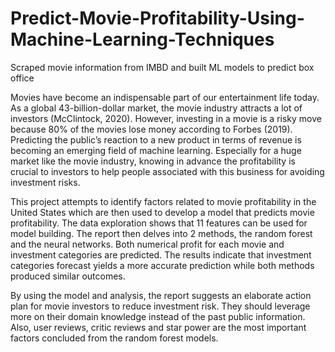 # Predict-Movie-Profitability-Using-Machine-Learning-Techniques
Scraped movie information from IMBD and built ML models to predict box office

Movies have become an indispensable part of our entertainment life today. As a global 43-billion-dollar market, the movie industry attracts a lot of investors (McClintock, 2020). However, investing in a movie is a risky move because 80% of the movies lose money according to Forbes (2019). Predicting the public’s reaction to a new product in terms of revenue is becoming an emerging field of machine learning. Especially for a huge market like the movie industry, knowing in advance the profitability is crucial to investors to help people associated with this business for avoiding investment risks. 

This project attempts to identify factors related to movie profitability in the United States which are then used to develop a model that predicts movie profitability. The data exploration shows that 11 features can be used for model building. The report then delves into 2 methods, the random forest and the neural networks. Both numerical profit for each movie and investment categories are predicted. The results indicate that investment categories forecast yields a more accurate prediction while both methods produced similar outcomes.

By using the model and analysis, the report suggests an elaborate action plan for movie investors to reduce investment risk. They should leverage more on their domain knowledge instead of the past public information. Also, user reviews, critic reviews and star power are the most important factors concluded from the random forest models.
